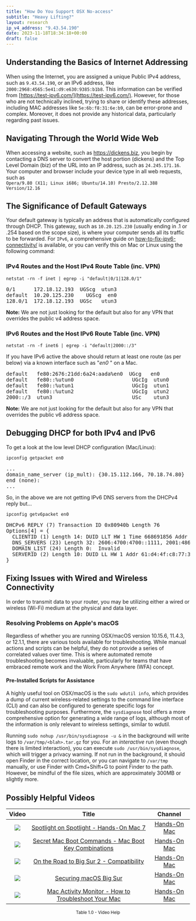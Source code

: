 ```yaml
---
title: "How Do You Support OSX No-access"
subtitle: "Heavy Lifting?"
layout: research
ip_v4_address: "9.43.54.190"
date: 2023-11-18T18:34:18+00:00
draft: false
---
```


## Understanding the Basics of Internet Addressing

When using the Internet, you are assigned a unique Public IPv4 address, such as ```9.43.54.190```, or an IPv6 address, like ```2000:2968:4565:5e41:d9:e630:9385:b1b8```. This information can be verified from [https://test-ipv6.com/](https://test-ipv6.com/). However, for those who are not technically inclined, trying to share or identify these addresses, including MAC addresses like ```5e:6b:f8:31:6e:b9```, can be error-prone and complex. Moreover, it does not provide any historical data, particularly regarding past issues.
## Navigating Through the World Wide Web

When accessing a website, such as https://dickens.biz, you begin by contacting a DNS server to convert the host portion (dickens) and the Top Level Domain (biz) of the URL into an IP address, such as ```24.245.171.16```. Your computer and browser include your device type in all web requests, such as <br>```Opera/9.80 (X11; Linux i686; Ubuntu/14.10) Presto/2.12.388 Version/12.16```
## The Significance of Default Gateways

Your default gateway is typically an address that is automatically configured through DHCP. This gateway, such as ```10.20.125.230``` (usually ending in .1 or .254 based on the scope size), is where your computer sends all its traffic to be forwarded. For ```IPv6```, a comprehensive guide on [how-to-fix-ipv6-connectivity/](/blog/how-to-fix-ipv6-connectivity/) is available, or you can verify this on Mac or Linux using the following command:
<br>
### IPv4 Routes and the Host IPv4 Route Table (inc. VPN)
```netstat -rn -f inet | egrep -i "default|0/1|128.0/1"```

<pre>
0/1      172.18.12.193  UGScg  utun3
default  10.20.125.230    UGScg  en0
128.0/1  172.18.12.193  UGSc   utun3</pre>

**Note:** We are not just looking for the default but also for any VPN that overrides the public v4 address space.

### IPv6 Routes and the Host IPv6 Route Table (inc. VPN)
```netstat -rn -f inet6 | egrep -i "default|2000::/3"```

If you have IPv6 active the above should return at least one route (as per below) via a known interface such as "_en0_ " on a Mac. 

<pre>
default   fe80:2676:21dd:6a24:aada%en0  UGcg   en0
default   fe80::%utun0                   UGcIg  utun0
default   fe80::%utun1                   UGcIg  utun1
default   fe80::%utun2                   UGcIg  utun2
2000::/3  utun3                          USc    utun3</pre>

**Note:** We are not just looking for the default but also for any VPN that overrides the public v6 address space.
<br>

## Debugging DHCP for both IPv4 and IPv6

To get a look at the low level DHCP configuration (Mac/Linux): 

```ipconfig getpacket en0```

<pre>
...
domain_name_server (ip_mult): {30.15.112.166, 70.18.74.80}
end (none):
...</pre>

So, in the above we are not getting IPv6 DNS servers from the DHCPv4 reply but...

```ipconfig getv6packet en0```

<pre>
DHCPv6 REPLY (7) Transaction ID 0x80940b Length 76
Options[4] = {
  CLIENTID (1) Length 14: DUID LLT HW 1 Time 668691856 Addr 5e:6b:f8:31:6e:b9
  DNS_SERVERS (23) Length 32: 2606:4700:4700::1111, 2001:4860:4860::8844
  DOMAIN_LIST (24) Length 0:  Invalid
  SERVERID (2) Length 10: DUID LL HW 1 Addr 61:d4:4f:c8:77:38
}</pre>




## Fixing Issues with Wired and Wireless Connectivity
In order to transmit data to your router, you may be utilizing either a wired or wireless (Wi-Fi) medium at the physical and data layer.
### Resolving Problems on Apple's macOS
Regardless of whether you are running OSX/macOS version 10.15.6, 11.4.3, or 12.1.1, there are various tools available for troubleshooting. While manual actions and scripts can be helpful, they do not provide a series of correlated values over time. This is where automated remote troubleshooting becomes invaluable, particularly for teams that have embraced remote work and the Work From Anywhere (WFA) concept.
#### Pre-Installed Scripts for Assistance
A highly useful tool on OSX/macOS is the `sudo wdutil info`, which provides a dump of current wireless-related settings to the command line interface (CLI) and can also be configured to generate specific logs for troubleshooting purposes. Furthermore, the `sysdiagnose` tool offers a more comprehensive option for generating a wide range of logs, although most of the information is only relevant to wireless settings, similar to wdutil.

Running `sudo nohup /usr/bin/sysdiagnose -u &` in the background will write logs to `/var/tmp/<blah>.tar.gz` for you. For an *interactive* run (even though there is limited interaction), you can execute `sudo /usr/bin/sysdiagnose`, which will trigger a privacy warning. If not run in the background, it should open Finder in the correct location, or you can navigate to `/var/tmp` manually, or use Finder with Cmd+Shift+G to point Finder to the path. However, be mindful of the file sizes, which are approximately 300MB or slightly more.
## Possibly Helpful Videos

<link href="/plugins/lity/css/lity.min.css" rel="stylesheet">
<script src="/plugins/lity/js/lity.min.js"></script>
<div class="table1-start"></div>

|Video | Title | Channel |
| :---: | :---: | :---: |
|<a href="https://www.youtube.com/watch?v=RslZ4W1EPqk" data-lity><img src="https://i.ytimg.com/vi/RslZ4W1EPqk/default.jpg" class="img-fluid"></a>|<a href="https://www.youtube.com/watch?v=RslZ4W1EPqk" data-lity>Spotlight on Spotlight - Hands-On Mac 7</a>|<a target="_blank" href="https://www.youtube.com/channel/UCg43DP8MdHVcl4rFK_delBg" >Hands-On Mac</a>|
|<a href="https://www.youtube.com/watch?v=VwNYWAxHCgM" data-lity><img src="https://i.ytimg.com/vi/VwNYWAxHCgM/default.jpg" class="img-fluid"></a>|<a href="https://www.youtube.com/watch?v=VwNYWAxHCgM" data-lity>Secret Mac Boot Commands - Mac Boot Key Combinations</a>|<a target="_blank" href="https://www.youtube.com/channel/UCg43DP8MdHVcl4rFK_delBg" >Hands-On Mac</a>|
|<a href="https://www.youtube.com/watch?v=HEbK-Tignuc" data-lity><img src="https://i.ytimg.com/vi/HEbK-Tignuc/default.jpg" class="img-fluid"></a>|<a href="https://www.youtube.com/watch?v=HEbK-Tignuc" data-lity>On the Road to Big Sur 2 - Compatibility</a>|<a target="_blank" href="https://www.youtube.com/channel/UCg43DP8MdHVcl4rFK_delBg" >Hands-On Mac</a>|
|<a href="https://www.youtube.com/watch?v=7KdhJimuhNw" data-lity><img src="https://i.ytimg.com/vi/7KdhJimuhNw/default.jpg" class="img-fluid"></a>|<a href="https://www.youtube.com/watch?v=7KdhJimuhNw" data-lity>Securing macOS Big Sur</a>|<a target="_blank" href="https://www.youtube.com/channel/UCg43DP8MdHVcl4rFK_delBg" >Hands-On Mac</a>|
|<a href="https://www.youtube.com/watch?v=TWzWd_DiaJ0" data-lity><img src="https://i.ytimg.com/vi/TWzWd_DiaJ0/default.jpg" class="img-fluid"></a>|<a href="https://www.youtube.com/watch?v=TWzWd_DiaJ0" data-lity>Mac Activity Monitor - How to Troubleshoot Your Mac</a>|<a target="_blank" href="https://www.youtube.com/channel/UCg43DP8MdHVcl4rFK_delBg" >Hands-On Mac</a>|

<center><small>Table 1.0 - Video Help</small></center>
 <br>
<div class="table1-end"></div>
<script type="text/javascript">
(function() {
    $('div.table1-start').nextUntil('div.table1-end', 'table').addClass('table thead-dark table-striped table-responsive rounded').attr('id', 't1');
    $('#t1').find('thead').addClass('thead-dark');
})();
</script>
